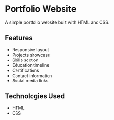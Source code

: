 
# Portfolio Website

A simple portfolio website built with HTML and CSS.

## Features

- Responsive layout
- Projects showcase
- Skills section
- Education timeline
- Certifications
- Contact information
- Social media links

## Technologies Used

- HTML
- CSS


